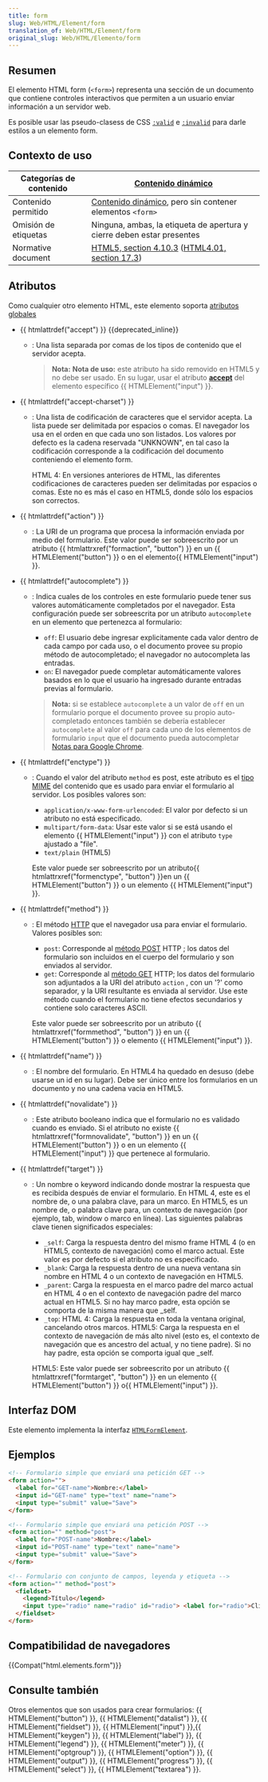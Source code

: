 ```yaml
---
title: form
slug: Web/HTML/Element/form
translation_of: Web/HTML/Element/form
original_slug: Web/HTML/Elemento/form
---
```


## Resumen

El elemento HTML form (`<form>`) representa una sección de un documento que contiene controles interactivos que permiten a un usuario enviar información a un servidor web.

Es posible usar las pseudo-clasess de CSS [`:valid`](/es/CSS/%3Avalid) e [`:invalid`](/es/CSS/%3Ainvalid) para darle estilos a un elemento form.

## Contexto de uso

| Categorías de contenido | [Contenido dinámico](/en/HTML/Content_categories#flow_content)                                                                                                                        |
| ----------------------- | ------------------------------------------------------------------------------------------------------------------------------------------------------------------------------------- |
| Contenido permitido     | [Contenido dinámico](/en/HTML/Content_categories#flow_content), pero sin contener elementos `<form>`                                                                                  |
| Omisión de etiquetas    | Ninguna, ambas, la etiqueta de apertura y cierre deben estar presentes                                                                                                                |
| Normative document      | [HTML5, section 4.10.3](http://www.w3.org/TR/html5/forms.html#the-form-element) ([HTML4.01, section 17.3](http://www.w3.org/TR/1999/REC-html401-19991224/interact/forms.html#h-17.3)) |

## Atributos

Como cualquier otro elemento HTML, este elemento soporta [atributos globales](/en/HTML/Global_attributes)

- {{ htmlattrdef("accept") }} {{deprecated_inline}}

  - : Una lista separada por comas de los tipos de contenido que el servidor acepta.

    > **Nota:** **Nota de uso:** este atributo ha sido removido en HTML5 y no debe ser usado. En su lugar, usar el atributo **[accept](/es/HTML/Element/Input#attr-accept)** del elemento específico {{ HTMLElement("input") }}.

- {{ htmlattrdef("accept-charset") }}

  - : Una lista de codificación de caracteres que el servidor acepta. La lista puede ser delimitada por espacios o comas. El navegador los usa en el orden en que cada uno son listados. Los valores por defecto es la cadena reservada "UNKNOWN", en tal caso la codificación corresponde a la codificación del documento conteniendo el elemento form.

    HTML 4: En versiones anteriores de HTML, las diferentes codificaciones de caracteres pueden ser delimitadas por espacios o comas. Este no es más el caso en HTML5, donde sólo los espacios son correctos.

- {{ htmlattrdef("action") }}
  - : La URI de un programa que procesa la información enviada por medio del formulario. Este valor puede ser sobreescrito por un atributo {{ htmlattrxref("formaction", "button") }} en un {{ HTMLElement("button") }} o en el elemento{{ HTMLElement("input") }}.
- {{ htmlattrdef("autocomplete") }}

  - : Indica cuales de los controles en este formulario puede tener sus valores automáticamente completados por el navegador. Esta configuración puede ser sobreescrita por un atributo `autocomplete` en un elemento que pertenezca al formulario:

    - `off`: El usuario debe ingresar explicitamente cada valor dentro de cada campo por cada uso, o el documento provee su propio método de autocompletado; el navegador no autocompleta las entradas.
    - `on`: El navegador puede completar automáticamente valores basados en lo que el usuario ha ingresado durante entradas previas al formulario.

    > **Nota:** si se establece `autocomplete` a un valor de `off` en un formulario porque el documento provee su propio auto-completado entonces también se debería establecer `autocomplete` al valor `off` para cada uno de los elementos de formulario `input` que el documento pueda autocompletar [Notas para Google Chrome](#notas_para_google_chrome).

- {{ htmlattrdef("enctype") }}

  - : Cuando el valor del atributo `method` es post, este atributo es el [tipo MIME](http://en.wikipedia.org/wiki/Mime_type) del contenido que es usado para enviar el formulario al servidor.
    Los posibles valores son:

    - `application/x-www-form-urlencoded`: El valor por defecto si un atributo no está especificado.
    - `multipart/form-data`: Usar este valor si se está usando el elemento {{ HTMLElement("input") }} con el atributo `type` ajustado a "file".
    - `text/plain` (HTML5)

    Este valor puede ser sobreescrito por un atributo{{ htmlattrxref("formenctype", "button") }}en un {{ HTMLElement("button") }} o un elemento {{ HTMLElement("input") }}.

- {{ htmlattrdef("method") }}

  - : El método [HTTP](http://www.w3.org/Protocols/rfc2616/rfc2616.html) que el navegador usa para enviar el formulario. Valores posibles son:

    - `post`: Corresponde al [método POST](http://www.w3.org/Protocols/rfc2616/rfc2616-sec9.html#sec9.5) HTTP ; los datos del formulario son incluidos en el cuerpo del formulario y son enviados al servidor.
    - `get`: Corresponde al [método GET](http://www.w3.org/Protocols/rfc2616/rfc2616-sec9.html#sec9.3) HTTP; los datos del formulario son adjuntados a la URI del atributo `action` , con un '?' como separador, y la URI resultante es enviada al servidor. Use este método cuando el formulario no tiene efectos secundarios y contiene solo caracteres ASCII.

    Este valor puede ser sobreescrito por un atributo {{ htmlattrxref("formmethod", "button") }} en un {{ HTMLElement("button") }} o elemento {{ HTMLElement("input") }}.

- {{ htmlattrdef("name") }}
  - : El nombre del formulario. En HTML4 ha quedado en desuso (debe usarse un id en su lugar). Debe ser único entre los formularios en un documento y no una cadena vacia en HTML5.
- {{ htmlattrdef("novalidate") }}
  - : Este atributo booleano indica que el formulario no es validado cuando es enviado. Si el atributo no existe {{ htmlattrxref("formnovalidate", "button") }} en un {{ HTMLElement("button") }} o en un elemento {{ HTMLElement("input") }} que pertenece al formulario.
- {{ htmlattrdef("target") }}

  - : Un nombre o keyword indicando donde mostrar la respuesta que es recibida después de enviar el formulario. En HTML 4, este es el nombre de, o una palabra clave, para un marco. En HTML5, es un nombre de, o palabra clave para, un contexto de navegación (por ejemplo, tab, window o marco en línea). Las siguientes palabras clave tienen significados especiales:

    - `_self`: Carga la respuesta dentro del mismo frame HTML 4 (o en HTML5, contexto de navegación) como el marco actual. Este valor es por defecto si el atributo no es especificado.
    - `_blank`: Carga la respuesta dentro de una nueva ventana sin nombre en HTML 4 o un contexto de navegación en HTML5.
    - `_parent`: Carga la respuesta en el marco padre del marco actual en HTML 4 o en el contexto de navegación padre del marco actual en HTML5. Si no hay marco padre, esta opción se comporta de la misma manera que \_self.
    - `_top`: HTML 4: Carga la respuesta en toda la ventana original, cancelando otros marcos. HTML5: Carga la respuesta en el contexto de navegación de más alto nivel (esto es, el contexto de navegación que es ancestro del actual, y no tiene padre). Si no hay padre, esta opción se comporta igual que \_self.

    HTML5: Este valor puede ser sobreescrito por un atributo {{ htmlattrxref("formtarget", "button") }} en un elemento {{ HTMLElement("button") }} o{{ HTMLElement("input") }}.

## Interfaz DOM

Este elemento implementa la interfaz [`HTMLFormElement`](/es/DOM/HTMLFormElement).

## Ejemplos

```html
<!-- Formulario simple que enviará una petición GET -->
<form action="">
  <label for="GET-name">Nombre:</label>
  <input id="GET-name" type="text" name="name">
  <input type="submit" value="Save">
</form>

<!-- Formulario simple que enviará una petición POST -->
<form action="" method="post">
  <label for="POST-name">Nombre:</label>
  <input id="POST-name" type="text" name="name">
  <input type="submit" value="Save">
</form>

<!-- Formulario con conjunto de campos, leyenda y etiqueta -->
<form action="" method="post">
  <fieldset>
    <legend>Título</legend>
    <input type="radio" name="radio" id="radio"> <label for="radio">Clic aquí</label>
  </fieldset>
</form>
```

## Compatibilidad de navegadores

{{Compat("html.elements.form")}}

## Consulte también

Otros elementos que son usados para crear formularios: {{ HTMLElement("button") }}, {{ HTMLElement("datalist") }}, {{ HTMLElement("fieldset") }}, {{ HTMLElement("input") }},{{ HTMLElement("keygen") }}, {{ HTMLElement("label") }}, {{ HTMLElement("legend") }}, {{ HTMLElement("meter") }}, {{ HTMLElement("optgroup") }}, {{ HTMLElement("option") }}, {{ HTMLElement("output") }}, {{ HTMLElement("progress") }}, {{ HTMLElement("select") }}, {{ HTMLElement("textarea") }}.

